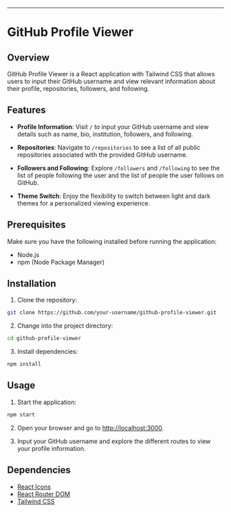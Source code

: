 ---

# GitHub Profile Viewer

## Overview

GitHub Profile Viewer is a React application with Tailwind CSS that allows users to input their GitHub username and view relevant information about their profile, repositories, followers, and following.

## Features

- **Profile Information**: Visit `/` to input your GitHub username and view details such as name, bio, institution, followers, and following.

- **Repositories**: Navigate to `/repositories` to see a list of all public repositories associated with the provided GitHub username.

- **Followers and Following**: Explore `/followers` and `/following` to see the list of people following the user and the list of people the user follows on GitHub.
- **Theme Switch**: Enjoy the flexibility to switch between light and dark themes for a personalized viewing experience.

## Prerequisites

Make sure you have the following installed before running the application:

- Node.js
- npm (Node Package Manager)

## Installation

1. Clone the repository:

```bash
git clone https://github.com/your-username/github-profile-viewer.git
```

2. Change into the project directory:

```bash
cd github-profile-viewer
```

3. Install dependencies:

```bash
npm install
```

## Usage

1. Start the application:

```bash
npm start
```

2. Open your browser and go to [http://localhost:3000](http://localhost:3000).

3. Input your GitHub username and explore the different routes to view your profile information.

## Dependencies

- [React Icons](https://react-icons.github.io/react-icons/)
- [React Router DOM](https://reactrouter.com/web/guides/quick-start)
- [Tailwind CSS](https://tailwindcss.com/)

